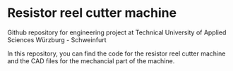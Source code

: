 # Resistor reel cutter machine
 Github repository for engineering project at Technical University of Applied Sciences Würzburg - Schweinfurt

In this repository, you can find the code for the resistor reel cutter machine and the CAD files for the mechancial part of the machine.
